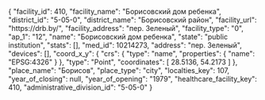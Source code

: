 {
    "facility_id": 410,
    "facility_name": "Борисовский дом ребенка",
    "district_id": "5-05-0",
    "district_name": "Борисовский район",
    "facility_url": "https:\/\/drb.by\/",
    "facility_address": "пер. Зеленый",
    "facility_type": "0",
    "ap_1": "12",
    "name": "Борисовский дом ребенка",
    "state": "public institution",
    "stats": [],
    "med_id": 10214273,
    "address": "пер. Зеленый",
    "devices": [],
    "coord_x_y": {
        "crs": {
            "type": "name",
            "properties": {
                "name": "EPSG:4326"
            }
        },
        "type": "Point",
        "coordinates": [
            28.5136,
            54.2173
        ]
    },
    "place_name": "Борисов",
    "place_type": "city",
    "localties_key": 107,
    "year_of_closing": null,
    "year_of_opening": "1979",
    "healthcare_facility_key": 410,
    "administrative_division_id": "5-05-0"
}